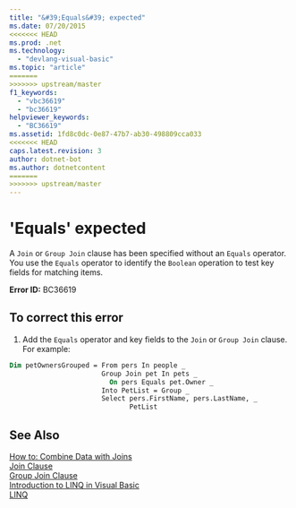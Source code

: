 ```yaml
---
title: "&#39;Equals&#39; expected"
ms.date: 07/20/2015
<<<<<<< HEAD
ms.prod: .net
ms.technology: 
  - "devlang-visual-basic"
ms.topic: "article"
=======
>>>>>>> upstream/master
f1_keywords: 
  - "vbc36619"
  - "bc36619"
helpviewer_keywords: 
  - "BC36619"
ms.assetid: 1fd8c0dc-0e87-47b7-ab30-498809cca033
<<<<<<< HEAD
caps.latest.revision: 3
author: dotnet-bot
ms.author: dotnetcontent
=======
>>>>>>> upstream/master
---
```

# &#39;Equals&#39; expected
A `Join` or `Group Join` clause has been specified without an `Equals` operator. You use the `Equals` operator to identify the `Boolean` operation to test key fields for matching items.  
  
 **Error ID:** BC36619  
  
## To correct this error  
  
1.  Add the `Equals` operator and key fields to the `Join` or `Group Join` clause. For example:  
  
```vb  
Dim petOwnersGrouped = From pers In people _  
                       Group Join pet In pets _  
                         On pers Equals pet.Owner _  
                       Into PetList = Group _  
                       Select pers.FirstName, pers.LastName, _  
                              PetList  
```  
  
## See Also  
 [How to: Combine Data with Joins](../../visual-basic/programming-guide/language-features/linq/how-to-combine-data-with-linq-by-using-joins.md)  
 [Join Clause](../../visual-basic/language-reference/queries/join-clause.md)  
 [Group Join Clause](../../visual-basic/language-reference/queries/group-join-clause.md)  
 [Introduction to LINQ in Visual Basic](../../visual-basic/programming-guide/language-features/linq/introduction-to-linq.md)  
 [LINQ](../../visual-basic/programming-guide/language-features/linq/index.md)
